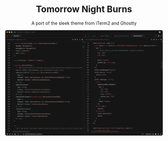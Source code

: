 <h1 align="center">Tomorrow Night Burns</h1>
<p align="center">A port of the sleek theme from iTerm2 and Ghostty</p>

<img src="./screenshot.webp" alt="Screenshot of the theme" />

